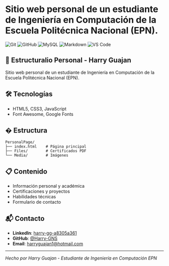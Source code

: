 # Sitio web personal de un estudiante de Ingeniería en Computación de la Escuela Politécnica Nacional (EPN).

<p align="left">
  <img src="https://img.shields.io/badge/Git-F05032?style=for-the-badge&logo=git&logoColor=white" alt="Git"/>
  <img src="https://img.shields.io/badge/GitHub-181717?style=for-the-badge&logo=github&logoColor=white" alt="GitHub"/>
  <img src="https://img.shields.io/badge/MySQL-4479A1?style=for-the-badge&logo=mysql&logoColor=white" alt="MySQL"/>
  <img src="https://img.shields.io/badge/Markdown-000000?style=for-the-badge&logo=markdown&logoColor=white" alt="Markdown"/>
  <img src="https://img.shields.io/badge/VS_Code-007ACC?style=for-the-badge&logo=visual-studio-code&logoColor=white" alt="VS Code"/>
</p>

## 📂 Estructuralio Personal - Harry Guajan

Sitio web personal de un estudiante de Ingeniería en Computación de la Escuela Politécnica Nacional (EPN).

## 🛠️ Tecnologías

- HTML5, CSS3, JavaScript
- Font Awesome, Google Fonts

## � Estructura

```
PersonalPage/
├── index.html    # Página principal
├── Files/        # Certificados PDF
└── Media/        # Imágenes
```

## 📋 Contenido

- Información personal y académica
- Certificaciones y proyectos
- Habilidades técnicas
- Formulario de contacto

## 📬 Contacto

- **LinkedIn**: [harry-gg-a8305a361](https://www.linkedin.com/in/harry-nicolas-guajan-simba%C3%B1a-a8305a361//)
- **GitHub**: [@Harry-GNS](https://github.com/Harry-GNS)
- **Email**: harryguajan1@hotmail.com

---

*Hecho por Harry Guajan - Estudiante de Ingeniería en Computación EPN*